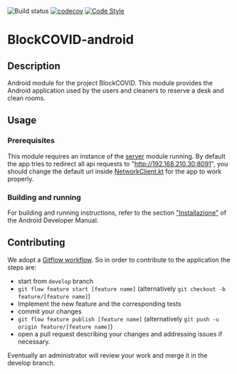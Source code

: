 ![Build status](https://github.com/SwevenSoftware/BlockCOVID-android/actions/workflows/build-app.yml/badge.svg)
[![codecov](https://codecov.io/gh/SwevenSoftware/BlockCOVID-android/branch/develop/graph/badge.svg)](https://codecov.io/gh/SwevenSoftware/BlockCOVID-android)
[![Code Style](https://img.shields.io/badge/code%20style-%E2%9D%A4-FF4081.svg)](https://ktlint.github.io)

# BlockCOVID-android
## Description
Android module for the project BlockCOVID.
This module provides the Android application used by the users and cleaners to reserve a desk and clean rooms.

## Usage
### Prerequisites
This module requires an instance of the [server](https://github.com/SwevenSoftware/BlockCOVID-server) module running. By default the app tries to redirect all api requests to "http://192.168.210.30:8091", you should change the default url inside [NetworkClient.kt](https://github.com/SwevenSoftware/BlockCOVID-android/blob/develop/app/src/main/java/com/sweven/blockcovid/services/NetworkClient.kt) for the app to work properly.

### Building and running
For building and running instructions, refer to the section ["Installazione"](https://swevensoftware.github.io/manutentore/android/installazione.html) of the Android Developer Manual.

## Contributing
We adopt a [Gitflow workflow](https://www.atlassian.com/git/tutorials/comparing-workflows/gitflow-workflow).
So in order to contribute to the application the steps are:
- start from `develop` branch
- `git flow feature start [feature name]` (alternatively `git checkout -b feature/[feature name]`)
- Implement the new feature and the corresponding tests
- commit your changes
- `git flow feature publish [feature name]` (alternatively `git push -u origin feature/[feature name]`)
- open a pull request describing your changes and addressing issues if necessary. 

Eventually an administrator will review your work and merge it in the develop branch.